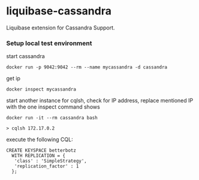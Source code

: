 liquibase-cassandra
===================

Liquibase extension for Cassandra Support.


### Setup local test environment

start cassandra

`docker run -p 9042:9042 --rm --name mycassandra -d cassandra`

get ip

`docker inspect mycassandra`
 
start another instance for cqlsh, check for IP address, replace mentioned IP with the one inspect command shows

`docker run -it --rm cassandra bash`

`> cqlsh 172.17.0.2`

execute the following CQL:

```
CREATE KEYSPACE betterbotz
  WITH REPLICATION = { 
   'class' : 'SimpleStrategy', 
   'replication_factor' : 1 
  };
```
